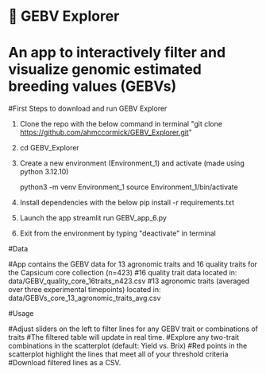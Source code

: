 # 🧬 GEBV Explorer
# An app to interactively filter and visualize genomic estimated breeding values (GEBVs)



#First Steps to download and run GEBV Explorer
1) Clone the repo with the below command in terminal
    "git clone https://github.com/ahmccormick/GEBV_Explorer.git"
2) cd GEBV_Explorer

3) Create a new environment (Environment_1) and activate (made using python 3.12.10)

   python3 -m venv Environment_1
   source Environment_1/bin/activate 

4) Install dependencies with the below 
   pip install -r requirements.txt

5) Launch the app
   streamlit run GEBV_app_6.py

6) Exit from the environment by typing "deactivate" in terminal

#Data 

#App contains the GEBV data for 13 agronomic traits and 16 quality traits for the Capsicum core collection (n=423)
#16 quality trait data located in: data/GEBV_quality_core_16traits_n423.csv
#13 agronomic traits (averaged over three experimental timepoints) located in: data/GEBVs_core_13_agronomic_traits_avg.csv


#Usage

#Adjust sliders on the left to filter lines for any GEBV trait or combinations of traits
#The filtered table will update in real time.
#Explore any two-trait combinations in the scatterplot (default: Yield vs. Brix)
#Red points in the scatterplot highlight the lines that meet all of your threshold criteria
#Download filtered lines as a CSV.
